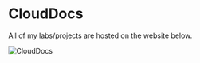 # CloudDocs
All of my labs/projects are hosted on the website below.

![CloudDocs](https://amohamed0.github.io/CloudDocs/)

